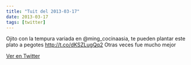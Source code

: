 ```yaml
---
title: "Tuit del 2013-03-17"
date: 2013-03-17
tags: [twitter]
---
```


Ojito con la tempura variada en @ming_cocinaasia, te pueden plantar este plato a pegotes http://t.co/dKSZLugQq2 Otras veces fue  mucho mejor



[Ver en Twitter](https://twitter.com/i/web/status/313330323863793665)
